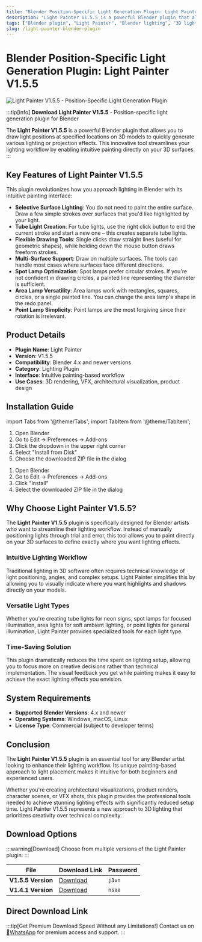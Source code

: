 ```yaml
---
title: "Blender Position-Specific Light Generation Plugin: Light Painter V1.5.5"
description: "Light Painter V1.5.5 is a powerful Blender plugin that allows you to draw light positions at specified locations on 3D models to quickly generate various lighting or projection effects."
tags: ["Blender plugin", "Light Painter", "Blender lighting", "3D lighting", "lighting plugin", "Blender addon", "VFX tools", "3D rendering"]
slug: /light-painter-blender-plugin
---
```

<!--Above is frontmatter Part-generate depend on content meet Google Seo, you need to balance automation efficiency with Google’s core ranking factors—especially E-E-A-T (Experience, Expertise, Authoritativeness, Trustworthiness), -->

<!--First Part-This is Title -->
# Blender Position-Specific Light Generation Plugin: Light Painter V1.5.5

<!--Second Part-This is First Banner -->
![Light Painter V1.5.5 - Position-Specific Light Generation Plugin](https://www.gfxcamp.com/wp-content/uploads/2024/12/Light-Painter.jpg)

:::tip[info]
**Download Light Painter V1.5.5** - Position-specific light generation plugin for Blender

The **Light Painter V1.5.5** is a powerful Blender plugin that allows you to draw light positions at specified locations on 3D models to quickly generate various lighting or projection effects. This innovative tool streamlines your lighting workflow by enabling intuitive painting directly on your 3D surfaces.
:::

## Key Features of Light Painter V1.5.5

This plugin revolutionizes how you approach lighting in Blender with its intuitive painting interface:

- **Selective Surface Lighting**: You do not need to paint the entire surface. Draw a few simple strokes over surfaces that you'd like highlighted by your light.
- **Tube Light Creation**: For tube lights, use the right click button to end the current stroke and start a new one – this creates separate tube lights.
- **Flexible Drawing Tools**: Single clicks draw straight lines (useful for geometric shapes), while holding down the mouse button draws freeform strokes.
- **Multi-Surface Support**: Draw on multiple surfaces. The tools can handle most cases where surfaces face different directions.
- **Spot Lamp Optimization**: Spot lamps prefer circular strokes. If you're not confident in drawing circles, a painted line representing the diameter is sufficient.
- **Area Lamp Versatility**: Area lamps work with rectangles, squares, circles, or a single painted line. You can change the area lamp's shape in the redo panel.
- **Point Lamp Simplicity**: Point lamps are the most forgiving since their rotation is irrelevant.

## Product Details

- **Plugin Name**: Light Painter
- **Version**: V1.5.5
- **Compatibility**: Blender 4.x and newer versions
- **Category**: Lighting Plugin
- **Interface**: Intuitive painting-based workflow
- **Use Cases**: 3D rendering, VFX, architectural visualization, product design

## Installation Guide

import Tabs from '@theme/Tabs';
import TabItem from '@theme/TabItem';

<Tabs>
  <TabItem value="blender-4.1+" label="Blender 4.1 and Later" default>
    <ol>
      <li>Open Blender</li>
      <li>Go to Edit → Preferences → Add-ons</li>
      <li>Click the dropdown in the upper right corner</li>
      <li>Select "Install from Disk"</li>
      <li>Choose the downloaded ZIP file in the dialog</li>
    </ol>
  </TabItem>
  <TabItem value="blender-4.0-" label="Blender 4.0 and Earlier">
    <ol>
      <li>Open Blender</li>
      <li>Go to Edit → Preferences → Add-ons</li>
      <li>Click "Install"</li>
      <li>Select the downloaded ZIP file in the dialog</li>
    </ol>
  </TabItem>
</Tabs>


## Why Choose Light Painter V1.5.5?

The **Light Painter V1.5.5** plugin is specifically designed for Blender artists who want to streamline their lighting workflow. Instead of manually positioning lights through trial and error, this tool allows you to paint directly on your 3D surfaces to define exactly where you want lighting effects.

### Intuitive Lighting Workflow

Traditional lighting in 3D software often requires technical knowledge of light positioning, angles, and complex setups. Light Painter simplifies this by allowing you to visually indicate where you want highlights and shadows directly on your models.

### Versatile Light Types

Whether you're creating tube lights for neon signs, spot lamps for focused illumination, area lights for soft ambient lighting, or point lights for general illumination, Light Painter provides specialized tools for each light type.

### Time-Saving Solution

This plugin dramatically reduces the time spent on lighting setup, allowing you to focus more on creative decisions rather than technical implementation. The visual feedback you get while painting makes it easy to achieve the exact lighting effects you envision.

## System Requirements

- **Supported Blender Versions**: 4.x and newer
- **Operating Systems**: Windows, macOS, Linux
- **License Type**: Commercial (subject to developer terms)

## Conclusion

The **Light Painter V1.5.5** plugin is an essential tool for any Blender artist looking to enhance their lighting workflow. Its unique painting-based approach to light placement makes it intuitive for both beginners and experienced users.

Whether you're creating architectural visualizations, product renders, character scenes, or VFX shots, this plugin provides the professional tools needed to achieve stunning lighting effects with significantly reduced setup time. Light Painter V1.5.5 represents a new approach to 3D lighting that prioritizes creativity over technical complexity.

## Download Options

:::warning[Download]
Choose from multiple versions of the Light Painter plugin:
:::

| File                     | Download Link                                                       | Password |
| ------------------------ | ------------------------------------------------------------------- | -------- |
| **V1.5.5 Version**       | [Download](https://pan.baidu.com/s/1P_-YW_bFSpX96YM70pbdlw?pwd=j3vn) | `j3vn`   |
| **V1.4.1 Version**       | [Download](https://pan.baidu.com/s/1u6kFiWjXM-lsEiz_Qcv5YQ?pwd=nsaa) | `nsaa`   |

## Direct Download Link
:::tip[Get Premium Download Speed Without any Limitations!]
Contact us on [💬WhatsApp](https://wa.me/+8613237610083) for premium  access and support.
:::